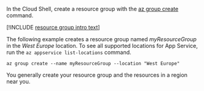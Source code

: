 In the Cloud Shell, create a resource group with the [az group create](/cli/azure/group#az_group_create) command.

[!INCLUDE [resource group intro text](resource-group.md)]

The following example creates a resource group named *myResourceGroup* in the *West Europe* location. To see all supported locations for App Service, run the `az appservice list-locations` command.

```azurecli-interactive
az group create --name myResourceGroup --location "West Europe"
```

You generally create your resource group and the resources in a region near you. 
